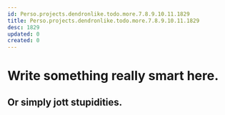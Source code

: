 ```yaml
---
id: Perso.projects.dendronlike.todo.more.7.8.9.10.11.1829
title: Perso.projects.dendronlike.todo.more.7.8.9.10.11.1829
desc: 1829
updated: 0
created: 0
---
```

# Write something really smart here. 
## Or simply jott stupidities.
